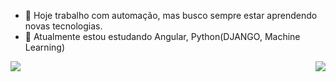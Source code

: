 - 🔭 Hoje trabalho com automação, mas busco sempre estar aprendendo novas tecnologias.
- 🌱 Atualmente estou estudando Angular, Python(DJANGO, Machine Learning)

 <img align="right" src="https://github-readme-stats.vercel.app/api?username=SendoDiferente&show_icons=true&theme=radical)" />
 <img align="left" src="https://github-readme-stats.vercel.app/api/top-langs/?username=SendoDiferente&layout=compact)](https://github.com/SendoDiferente/github-readme-stats)" />


